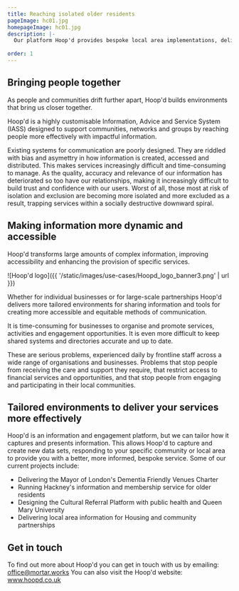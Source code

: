 ```yaml
---
title: Reaching isolated older residents
pageImage: hc01.jpg
homepageImage: hc01.jpg
description: |-
  Our platform Hoop'd provides bespoke local area implementations, delivering communication tools, outreach and community network management. We are boosting the capacity of over 40 cuture and health partners in London Borough of Hackney to ensure opportunities are reaching those that need them most. 
 
order: 1
---
```


Bringing people together
---------------------------------------------------------------------------------------------------------------------------------
As people and communities drift further apart, Hoop'd builds environments that bring us closer together. 

Hoop'd is a highly customisable Information, Advice and Service System (IASS) designed to support communities, networks and groups by reaching people more effectively with impactful information. 

Existing systems for communication are poorly designed. They are riddled with bias and asymettry in how information is created, accessed and distributed. This makes services increasingly difficult and time-consuming to manage. As the quality, accuracy and relevance of our information has deteriorated so too have our relationships, making it increasingly difficult to build trust and confidence with our users. Worst of all, those most at risk of isolation and exclusion are becoming more isolated and more excluded as a result, trapping services within a socially destructive downward spiral.  

Making information more dynamic and accessible
---------------------------------------------------------------------------------------------------------------------------------

Hoop'd transforms large amounts of complex information, improving accessibility and enhancing the provision of specific services. 

![Hoop'd logo]({{ '/static/images/use-cases/Hoopd_logo_banner3.png' | url }})

Whether for individual businesses or for large-scale partnerships Hoop'd delivers more tailored environments for sharing information and tools for creating more accessible and equitable methods of communication. 

It is time-consuming for businesses to organise and promote services, activities and engagement opportunities. It is even more difficult to keep shared systems and directories accurate and up to date. 

These are serious problems, experienced daily by frontline staff across a wide range of organisations and businesses. Problems that stop people from receiving the care and support they require, that restrict access to financial services and opportunities, and that stop people from engaging and participating in their local communities. 

Tailored environments to deliver your services more effectively
---------------------------------------------------------------------------------------------------------------------------------
Hoop'd is an information and engagement platform, but we can tailor how it captures and presents information. This allows Hoop'd to capture and create new data sets, responding to your specific community or local area to provide you with a better, more informed, bespoke service. Some of our current projects include:

- Delivering the Mayor of London's Dementia Friendly Venues Charter
- Running Hackney's information and membership service for older residents
- Designing the Cultural Referral Platform with public health and Queen Mary University 
- Delivering local area information for Housing and community partnerships

Get in touch
---------------------------------------------------------------------------------------------------------------------------------
To find out more about Hoop'd you can get in touch with us by emailing: office@mortar.works
You can also visit the Hoop'd website: www.hoopd.co.uk
